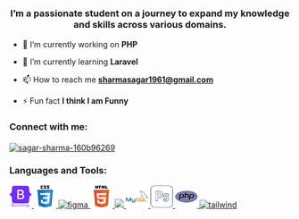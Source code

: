 <div class="w-full h-full flex justify-center items-center">
    <h1 id="typewriter" class="text-4xl font-bold"></h1>
</div>

<script>
const words = ["Hello, World!", "Welcome to my website!", "This is a typewriter effect."];
let i = 0;
let j = 0;
let currentWord = "";
let isDeleting = false;

function type() {
  currentWord = words[i];
  if (isDeleting) {
    document.getElementById("typewriter").textContent = currentWord.substring(0, j-1);
    j--;
    if (j == 0) {
      isDeleting = false;
      i++;
      if (i == words.length) {
        i = 0;
      }
    }
  } else {
    document.getElementById("typewriter").textContent = currentWord.substring(0, j+1);
    j++;
    if (j == currentWord.length) {
      isDeleting = true;
    }
  }
  setTimeout(type, 100);
}

type();
</script>
<h3 align="center">I’m a passionate student on a journey to expand my knowledge and skills across various domains.</h3>

- 🔭 I’m currently working on **PHP**

- 🌱 I’m currently learning **Laravel**

- 📫 How to reach me **sharmasagar1961@gmail.com**

- ⚡ Fun fact **I think I am Funny**

<h3 align="left">Connect with me:</h3>
<p align="left">
<a href="https://linkedin.com/in/sagar-sharma-160b96269" target="blank"><img align="center" src="https://raw.githubusercontent.com/rahuldkjain/github-profile-readme-generator/master/src/images/icons/Social/linked-in-alt.svg" alt="sagar-sharma-160b96269" height="30" width="40" /></a>
</p>

<h3 align="left">Languages and Tools:</h3>
<p align="left"> <a href="https://getbootstrap.com" target="_blank" rel="noreferrer"> <img src="https://raw.githubusercontent.com/devicons/devicon/master/icons/bootstrap/bootstrap-plain-wordmark.svg" alt="bootstrap" width="40" height="40"/> </a> <a href="https://www.w3schools.com/css/" target="_blank" rel="noreferrer"> <img src="https://raw.githubusercontent.com/devicons/devicon/master/icons/css3/css3-original-wordmark.svg" alt="css3" width="40" height="40"/> </a> <a href="https://www.figma.com/" target="_blank" rel="noreferrer"> <img src="https://www.vectorlogo.zone/logos/figma/figma-icon.svg" alt="figma" width="40" height="40"/> </a> <a href="https://www.w3.org/html/" target="_blank" rel="noreferrer"> <img src="https://raw.githubusercontent.com/devicons/devicon/master/icons/html5/html5-original-wordmark.svg" alt="html5" width="40" height="40"/> </a> <a href="https://www.laravel.com/" target="_blank" rel="noreferrer"> <img src="https://github.com/user-attachments/assets/1fd8a1af-763e-4078-8ef8-01c8ab7c8a0f](https://encrypted-tbn0.gstatic.com/images?q=tbn:ANd9GcQMoO1kQEm6tKiQbd-moXfnmzFakSSyYPpdIw&s" target="_blank" rel="noreferrer"> <img src="https://raw.githubusercontent.com/devicons/devicon/master/icons/mysql/mysql-original-wordmark.svg" alt="mysql" width="40" height="40"/> </a> <a href="https://www.photoshop.com/en" target="_blank" rel="noreferrer"> <img src="https://raw.githubusercontent.com/devicons/devicon/master/icons/photoshop/photoshop-line.svg" alt="photoshop" width="40" height="40"/> </a> <a href="https://www.php.net" target="_blank" rel="noreferrer"> <img src="https://raw.githubusercontent.com/devicons/devicon/master/icons/php/php-original.svg" alt="php" width="40" height="40"/> </a> <a href="https://tailwindcss.com/" target="_blank" rel="noreferrer"> <img src="https://www.vectorlogo.zone/logos/tailwindcss/tailwindcss-icon.svg" alt="tailwind" width="40" height="40"/> </a> </p>


